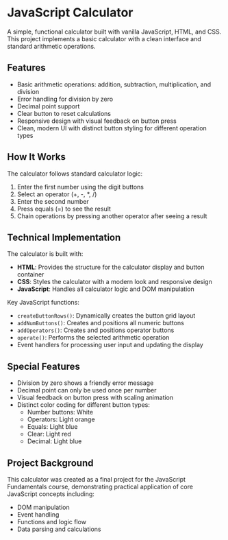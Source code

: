 # JavaScript Calculator

A simple, functional calculator built with vanilla JavaScript, HTML, and CSS. This project implements a basic calculator with a clean interface and standard arithmetic operations.

## Features

- Basic arithmetic operations: addition, subtraction, multiplication, and division
- Error handling for division by zero
- Decimal point support
- Clear button to reset calculations
- Responsive design with visual feedback on button press
- Clean, modern UI with distinct button styling for different operation types

## How It Works

The calculator follows standard calculator logic:
1. Enter the first number using the digit buttons
2. Select an operator (+, -, *, /)
3. Enter the second number
4. Press equals (=) to see the result
5. Chain operations by pressing another operator after seeing a result

## Technical Implementation

The calculator is built with:
- **HTML**: Provides the structure for the calculator display and button container
- **CSS**: Styles the calculator with a modern look and responsive design
- **JavaScript**: Handles all calculator logic and DOM manipulation

Key JavaScript functions:
- `createButtonRows()`: Dynamically creates the button grid layout
- `addNumButtons()`: Creates and positions all numeric buttons
- `addOperators()`: Creates and positions operator buttons
- `operate()`: Performs the selected arithmetic operation
- Event handlers for processing user input and updating the display

## Special Features

- Division by zero shows a friendly error message
- Decimal point can only be used once per number
- Visual feedback on button press with scaling animation
- Distinct color coding for different button types:
  - Number buttons: White
  - Operators: Light orange
  - Equals: Light blue
  - Clear: Light red
  - Decimal: Light blue

## Project Background

This calculator was created as a final project for the JavaScript Fundamentals course, demonstrating practical application of core JavaScript concepts including:
- DOM manipulation
- Event handling
- Functions and logic flow
- Data parsing and calculations
